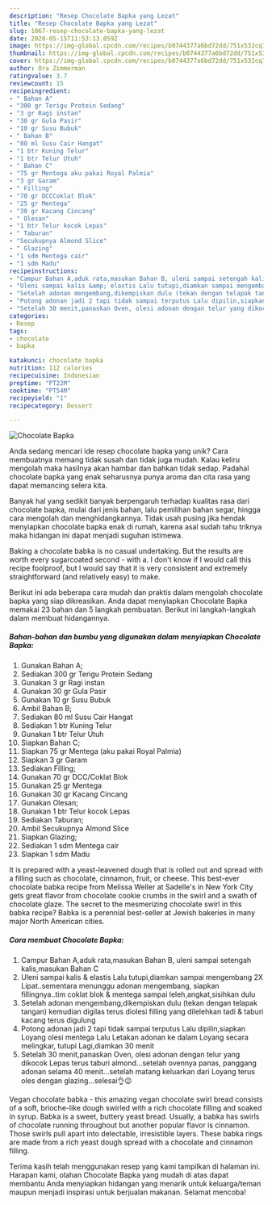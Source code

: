 ```yaml
---
description: "Resep Chocolate Bapka yang Lezat"
title: "Resep Chocolate Bapka yang Lezat"
slug: 1067-resep-chocolate-bapka-yang-lezat
date: 2020-05-15T11:53:13.059Z
image: https://img-global.cpcdn.com/recipes/b0744377a6bd72dd/751x532cq70/chocolate-bapka-foto-resep-utama.jpg
thumbnail: https://img-global.cpcdn.com/recipes/b0744377a6bd72dd/751x532cq70/chocolate-bapka-foto-resep-utama.jpg
cover: https://img-global.cpcdn.com/recipes/b0744377a6bd72dd/751x532cq70/chocolate-bapka-foto-resep-utama.jpg
author: Ora Zimmerman
ratingvalue: 3.7
reviewcount: 15
recipeingredient:
- " Bahan A"
- "300 gr Terigu Protein Sedang"
- "3 gr Ragi instan"
- "30 gr Gula Pasir"
- "10 gr Susu Bubuk"
- " Bahan B"
- "80 ml Susu Cair Hangat"
- "1 btr Kuning Telur"
- "1 btr Telur Utuh"
- " Bahan C"
- "75 gr Mentega aku pakai Royal Palmia"
- "3 gr Garam"
- " Filling"
- "70 gr DCCCoklat Blok"
- "25 gr Mentega"
- "30 gr Kacang Cincang"
- " Olesan"
- "1 btr Telur kocok Lepas"
- " Taburan"
- "Secukupnya Almond Slice"
- " Glazing"
- "1 sdm Mentega cair"
- "1 sdm Madu"
recipeinstructions:
- "Campur Bahan A,aduk rata,masukan Bahan B, uleni sampai setengah kalis,masukan Bahan C"
- "Uleni sampai kalis &amp; elastis Lalu tutupi,diamkan sampai mengembang 2X Lipat..sementara menunggu adonan mengembang, siapkan fillingnya..tim coklat blok &amp; mentega sampai leleh,angkat,sisihkan dulu"
- "Setelah adonan mengembang,dikempiskan dulu (tekan dengan telapak tangan) kemudian digilas terus diolesi filling yang dilelehkan tadi &amp; taburi kacang terus digulung"
- "Potong adonan jadi 2 tapi tidak sampai terputus Lalu dipilin,siapkan Loyang olesi mentega Lalu Letakan adonan ke dalam Loyang secara melingkar, tutupi Lagi,diamkan 30 menit"
- "Setelah 30 menit,panaskan Oven, olesi adonan dengan telur yang dikocok Lepas terus taburi almond...setelah ovennya panas, panggang adonan selama 40 menit...setelah matang keluarkan dari Loyang terus oles dengan glazing...selesai👌😉"
categories:
- Resep
tags:
- chocolate
- bapka

katakunci: chocolate bapka 
nutrition: 112 calories
recipecuisine: Indonesian
preptime: "PT22M"
cooktime: "PT54M"
recipeyield: "1"
recipecategory: Dessert

---
```



![Chocolate Bapka](https://img-global.cpcdn.com/recipes/b0744377a6bd72dd/751x532cq70/chocolate-bapka-foto-resep-utama.jpg)

Anda sedang mencari ide resep chocolate bapka yang unik? Cara membuatnya memang tidak susah dan tidak juga mudah. Kalau keliru mengolah maka hasilnya akan hambar dan bahkan tidak sedap. Padahal chocolate bapka yang enak seharusnya punya aroma dan cita rasa yang dapat memancing selera kita.

Banyak hal yang sedikit banyak berpengaruh terhadap kualitas rasa dari chocolate bapka, mulai dari jenis bahan, lalu pemilihan bahan segar, hingga cara mengolah dan menghidangkannya. Tidak usah pusing jika hendak menyiapkan chocolate bapka enak di rumah, karena asal sudah tahu triknya maka hidangan ini dapat menjadi suguhan istimewa.

Baking a chocolate babka is no casual undertaking. But the results are worth every sugarcoated second - with a. I don&#39;t know if I would call this recipe foolproof, but I would say that it is very consistent and extremely straightforward (and relatively easy) to make.


Berikut ini ada beberapa cara mudah dan praktis dalam mengolah chocolate bapka yang siap dikreasikan. Anda dapat menyiapkan Chocolate Bapka memakai 23 bahan dan 5 langkah pembuatan. Berikut ini langkah-langkah dalam membuat hidangannya.

<!--inarticleads1-->

##### Bahan-bahan dan bumbu yang digunakan dalam menyiapkan Chocolate Bapka:

1. Gunakan  Bahan A;
1. Sediakan 300 gr Terigu Protein Sedang
1. Gunakan 3 gr Ragi instan
1. Gunakan 30 gr Gula Pasir
1. Gunakan 10 gr Susu Bubuk
1. Ambil  Bahan B;
1. Sediakan 80 ml Susu Cair Hangat
1. Sediakan 1 btr Kuning Telur
1. Gunakan 1 btr Telur Utuh
1. Siapkan  Bahan C;
1. Siapkan 75 gr Mentega (aku pakai Royal Palmia)
1. Siapkan 3 gr Garam
1. Sediakan  Filling;
1. Gunakan 70 gr DCC/Coklat Blok
1. Gunakan 25 gr Mentega
1. Gunakan 30 gr Kacang Cincang
1. Gunakan  Olesan;
1. Gunakan 1 btr Telur kocok Lepas
1. Sediakan  Taburan;
1. Ambil Secukupnya Almond Slice
1. Siapkan  Glazing;
1. Sediakan 1 sdm Mentega cair
1. Siapkan 1 sdm Madu


It is prepared with a yeast-leavened dough that is rolled out and spread with a filling such as chocolate, cinnamon, fruit, or cheese. This best-ever chocolate babka recipe from Melissa Weller at Sadelle&#39;s in New York City gets great flavor from chocolate cookie crumbs in the swirl and a swath of chocolate glaze. The secret to the mesmerizing chocolate swirl in this babka recipe? Babka is a perennial best-seller at Jewish bakeries in many major North American cities. 

<!--inarticleads2-->

##### Cara membuat Chocolate Bapka:

1. Campur Bahan A,aduk rata,masukan Bahan B, uleni sampai setengah kalis,masukan Bahan C
1. Uleni sampai kalis &amp; elastis Lalu tutupi,diamkan sampai mengembang 2X Lipat..sementara menunggu adonan mengembang, siapkan fillingnya..tim coklat blok &amp; mentega sampai leleh,angkat,sisihkan dulu
1. Setelah adonan mengembang,dikempiskan dulu (tekan dengan telapak tangan) kemudian digilas terus diolesi filling yang dilelehkan tadi &amp; taburi kacang terus digulung
1. Potong adonan jadi 2 tapi tidak sampai terputus Lalu dipilin,siapkan Loyang olesi mentega Lalu Letakan adonan ke dalam Loyang secara melingkar, tutupi Lagi,diamkan 30 menit
1. Setelah 30 menit,panaskan Oven, olesi adonan dengan telur yang dikocok Lepas terus taburi almond...setelah ovennya panas, panggang adonan selama 40 menit...setelah matang keluarkan dari Loyang terus oles dengan glazing...selesai👌😉


Vegan chocolate babka - this amazing vegan chocolate swirl bread consists of a soft, brioche-like dough swirled with a rich chocolate filling and soaked in syrup. Babka is a sweet, buttery yeast bread. Usually, a babka has swirls of chocolate running throughout but another popular flavor is cinnamon. Those swirls pull apart into delectable, irresistible layers. These babka rings are made from a rich yeast dough spread with a chocolate and cinnamon filling. 

Terima kasih telah menggunakan resep yang kami tampilkan di halaman ini. Harapan kami, olahan Chocolate Bapka yang mudah di atas dapat membantu Anda menyiapkan hidangan yang menarik untuk keluarga/teman maupun menjadi inspirasi untuk berjualan makanan. Selamat mencoba!
